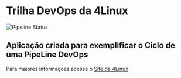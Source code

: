 # Trilha DevOps da 4Linux

<!-- Altere a Flag abaixo com sua URL do seu usuário do Github -->

![Pipeline Status](https://github.com/fabriciofvm/DevOpsLab-HelloWorld/actions/workflows/pipeline.yml/badge.svg) 

## Aplicação criada para exemplificar o Ciclo de uma PipeLine DevOps


Para maiores informações acesse o [Site da 4Linux](https://www.4linux.com.br/cursos/devops)
